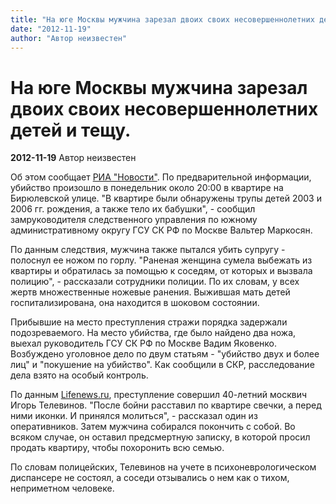 ```yaml
---
title: "На юге Москвы мужчина зарезал двоих своих несовершеннолетних детей и тещу."
date: "2012-11-19"
author: "Автор неизвестен"
---
```


# На юге Москвы мужчина зарезал двоих своих несовершеннолетних детей и тещу.

**2012-11-19** Автор неизвестен

Об этом сообщает [РИА "Новости"](http://www.utro.ru/cgi-bin/go?http://ria.ru/incidents/20121119/911363461.html). По предварительной информации, убийство произошло в понедельник около 20:00 в квартире на Бирюлевской улице. "В квартире были обнаружены трупы детей 2003 и 2006 гг. рождения, а также тело их бабушки", - сообщил замруководителя следственного управления по южному административному округу ГСУ СК РФ по Москве Вальтер Маркосян.

По данным следствия, мужчина также пытался убить супругу - полоснул ее ножом по горлу. "Раненая женщина сумела выбежать из квартиры и обратилась за помощью к соседям, от которых и вызвала полицию", - рассказали сотрудники полиции. По их словам, у всех жертв множественные ножевые ранения. Выжившая мать детей госпитализирована, она находится в шоковом состоянии.

Прибывшие на место преступления стражи порядка задержали подозреваемого. На место убийства, где было найдено два ножа, выехал руководитель ГСУ СК РФ по Москве Вадим Яковенко. Возбуждено уголовное дело по двум статьям - "убийство двух и более лиц" и "покушение на убийство". Как сообщили в СКР, расследование дела взято на особый контроль.

По данным [Lifenews.ru](http://www.utro.ru/cgi-bin/go?http://lifenews.ru/news/106655), преступление совершил 40-летний москвич Игорь Телевинов. "После бойни расставил по квартире свечки, а перед ними иконки. И принялся молиться", - рассказал один из оперативников. Затем мужчина собирался покончить с собой. Во всяком случае, он оставил предсмертную записку, в которой просил продать квартиру, чтобы похоронить всю семью.

По словам полицейских, Телевинов на учете в психоневрологическом диспансере не состоял, а соседи отзывались о нем как о тихом, неприметном человеке.